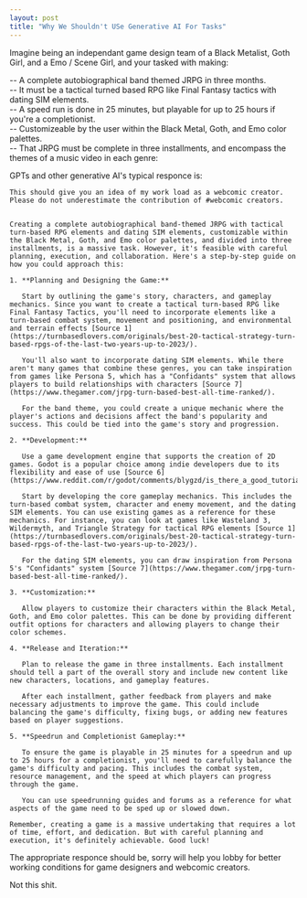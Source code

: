 ```yaml
---
layout: post
title: "Why We Shouldn't USe Generative AI For Tasks"
---
```

Imagine being an independant game design team of a Black Metalist, Goth Girl, and a Emo / Scene Girl, and your tasked with making:

-- A complete autobiographical band themed JRPG in three months.<br />
-- It must be a tactical turned based RPG like Final Fantasy tactics with dating SIM elements.<br />
-- A speed run is done in 25 minutes, but playable for up to 25 hours if you're a completionist.<br />
-- Customizeable by the user within the Black Metal, Goth, and Emo color palettes.<br />
-- That JRPG must be complete in three installments, and encompass the themes of a music video in each genre:<br />

GPTs and other generative AI's typical responce is:

~~~
This should give you an idea of my work load as a webcomic creator. Please do not underestimate the contribution of #webcomic creators.


Creating a complete autobiographical band-themed JRPG with tactical turn-based RPG elements and dating SIM elements, customizable within the Black Metal, Goth, and Emo color palettes, and divided into three installments, is a massive task. However, it's feasible with careful planning, execution, and collaboration. Here's a step-by-step guide on how you could approach this:

1. **Planning and Designing the Game:**

   Start by outlining the game's story, characters, and gameplay mechanics. Since you want to create a tactical turn-based RPG like Final Fantasy Tactics, you'll need to incorporate elements like a turn-based combat system, movement and positioning, and environmental and terrain effects [Source 1](https://turnbasedlovers.com/originals/best-20-tactical-strategy-turn-based-rpgs-of-the-last-two-years-up-to-2023/).

   You'll also want to incorporate dating SIM elements. While there aren't many games that combine these genres, you can take inspiration from games like Persona 5, which has a "Confidants" system that allows players to build relationships with characters [Source 7](https://www.thegamer.com/jrpg-turn-based-best-all-time-ranked/).

   For the band theme, you could create a unique mechanic where the player's actions and decisions affect the band's popularity and success. This could be tied into the game's story and progression.

2. **Development:**

   Use a game development engine that supports the creation of 2D games. Godot is a popular choice among indie developers due to its flexibility and ease of use [Source 6](https://www.reddit.com/r/godot/comments/blygzd/is_there_a_good_tutorial_for_making_turn_based/).

   Start by developing the core gameplay mechanics. This includes the turn-based combat system, character and enemy movement, and the dating SIM elements. You can use existing games as a reference for these mechanics. For instance, you can look at games like Wasteland 3, Wildermyth, and Triangle Strategy for tactical RPG elements [Source 1](https://turnbasedlovers.com/originals/best-20-tactical-strategy-turn-based-rpgs-of-the-last-two-years-up-to-2023/).

   For the dating SIM elements, you can draw inspiration from Persona 5's "Confidants" system [Source 7](https://www.thegamer.com/jrpg-turn-based-best-all-time-ranked/).

3. **Customization:**

   Allow players to customize their characters within the Black Metal, Goth, and Emo color palettes. This can be done by providing different outfit options for characters and allowing players to change their color schemes.

4. **Release and Iteration:**

   Plan to release the game in three installments. Each installment should tell a part of the overall story and include new content like new characters, locations, and gameplay features.

   After each installment, gather feedback from players and make necessary adjustments to improve the game. This could include balancing the game's difficulty, fixing bugs, or adding new features based on player suggestions.

5. **Speedrun and Completionist Gameplay:**

   To ensure the game is playable in 25 minutes for a speedrun and up to 25 hours for a completionist, you'll need to carefully balance the game's difficulty and pacing. This includes the combat system, resource management, and the speed at which players can progress through the game.

   You can use speedrunning guides and forums as a reference for what aspects of the game need to be sped up or slowed down.

Remember, creating a game is a massive undertaking that requires a lot of time, effort, and dedication. But with careful planning and execution, it's definitely achievable. Good luck!
~~~
The appropriate responce should be, sorry will help you lobby for better working conditions for game designers and webcomic creators.

Not this shit.
